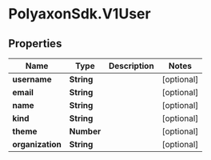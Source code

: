 # PolyaxonSdk.V1User

## Properties

Name | Type | Description | Notes
------------ | ------------- | ------------- | -------------
**username** | **String** |  | [optional] 
**email** | **String** |  | [optional] 
**name** | **String** |  | [optional] 
**kind** | **String** |  | [optional] 
**theme** | **Number** |  | [optional] 
**organization** | **String** |  | [optional] 


